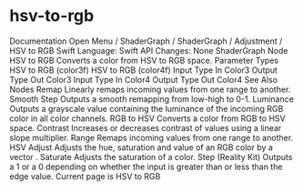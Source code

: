 # hsv-to-rgb
 Documentation 
 Open Menu 
/
 ShaderGraph 
/
ShaderGraph
/
 Adjustment 
/
 HSV to RGB 
Swift
Language: 
Swift
 API Changes: 
None
ShaderGraph Node
HSV to RGB
Converts a color from HSV to RGB space.
Parameter Types
 HSV to RGB (color3f) 
 HSV to RGB (color4f) 
Input
Type
In
Color3
Output
Type
Out
Color3
Input
Type
In
Color4
Output
Type
Out
Color4
See Also
Nodes
Remap
Linearly remaps incoming values from one range to another.
Smooth Step
Outputs a smooth remapping from low-high to 0-1.
Luminance
Outputs a grayscale value containing the luminance of the incoming RGB color in all color channels.
RGB to HSV
Converts a color from RGB to HSV space.
Contrast
Increases or decreases contrast of values using a linear slope multiplier.
Range
Remaps incoming values from one range to another.
HSV Adjust
Adjusts the hue, saturation and value of an RGB color by a vector .
Saturate
Adjusts the saturation of a color.
Step (Reality
Kit)
Outputs a 1 or a 0 depending on whether the input is greater than or less than the edge value.
 Current page is HSV to RGB 